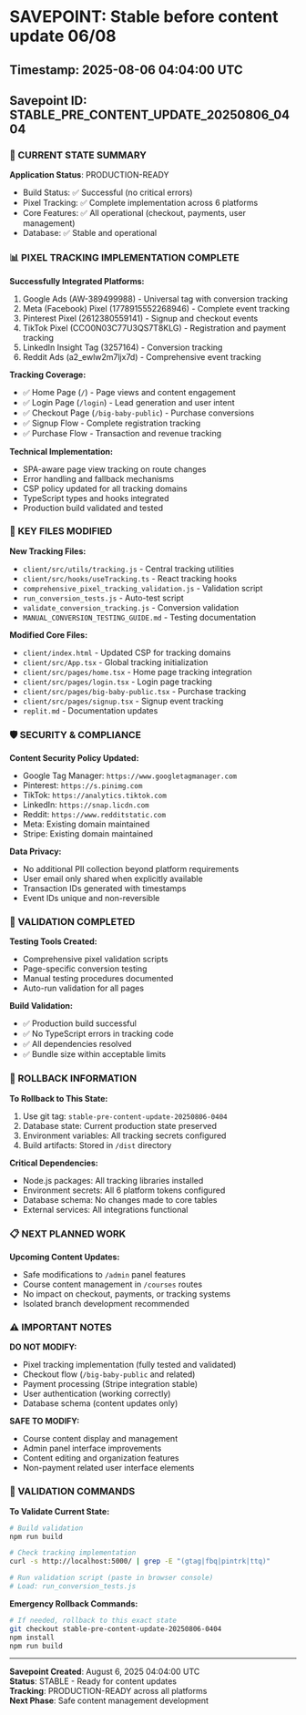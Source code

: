 # SAVEPOINT: Stable before content update 06/08
## Timestamp: 2025-08-06 04:04:00 UTC
## Savepoint ID: STABLE_PRE_CONTENT_UPDATE_20250806_0404

### 🎯 CURRENT STATE SUMMARY

**Application Status**: PRODUCTION-READY
- Build Status: ✅ Successful (no critical errors)
- Pixel Tracking: ✅ Complete implementation across 6 platforms
- Core Features: ✅ All operational (checkout, payments, user management)
- Database: ✅ Stable and operational

### 📊 PIXEL TRACKING IMPLEMENTATION COMPLETE

**Successfully Integrated Platforms:**
1. Google Ads (AW-389499988) - Universal tag with conversion tracking
2. Meta (Facebook) Pixel (1778915552268946) - Complete event tracking
3. Pinterest Pixel (2612380559141) - Signup and checkout events
4. TikTok Pixel (CCO0N03C77U3QS7T8KLG) - Registration and payment tracking
5. LinkedIn Insight Tag (3257164) - Conversion tracking
6. Reddit Ads (a2_ewlw2m7ljx7d) - Comprehensive event tracking

**Tracking Coverage:**
- ✅ Home Page (`/`) - Page views and content engagement
- ✅ Login Page (`/login`) - Lead generation and user intent
- ✅ Checkout Page (`/big-baby-public`) - Purchase conversions
- ✅ Signup Flow - Complete registration tracking
- ✅ Purchase Flow - Transaction and revenue tracking

**Technical Implementation:**
- SPA-aware page view tracking on route changes
- Error handling and fallback mechanisms
- CSP policy updated for all tracking domains
- TypeScript types and hooks integrated
- Production build validated and tested

### 📁 KEY FILES MODIFIED

**New Tracking Files:**
- `client/src/utils/tracking.js` - Central tracking utilities
- `client/src/hooks/useTracking.ts` - React tracking hooks
- `comprehensive_pixel_tracking_validation.js` - Validation script
- `run_conversion_tests.js` - Auto-test script
- `validate_conversion_tracking.js` - Conversion validation
- `MANUAL_CONVERSION_TESTING_GUIDE.md` - Testing documentation

**Modified Core Files:**
- `client/index.html` - Updated CSP for tracking domains
- `client/src/App.tsx` - Global tracking initialization
- `client/src/pages/home.tsx` - Home page tracking integration
- `client/src/pages/login.tsx` - Login page tracking
- `client/src/pages/big-baby-public.tsx` - Purchase tracking
- `client/src/pages/signup.tsx` - Signup event tracking
- `replit.md` - Documentation updates

### 🛡️ SECURITY & COMPLIANCE

**Content Security Policy Updated:**
- Google Tag Manager: `https://www.googletagmanager.com`
- Pinterest: `https://s.pinimg.com`
- TikTok: `https://analytics.tiktok.com`
- LinkedIn: `https://snap.licdn.com`
- Reddit: `https://www.redditstatic.com`
- Meta: Existing domain maintained
- Stripe: Existing domain maintained

**Data Privacy:**
- No additional PII collection beyond platform requirements
- User email only shared when explicitly available
- Transaction IDs generated with timestamps
- Event IDs unique and non-reversible

### 🧪 VALIDATION COMPLETED

**Testing Tools Created:**
- Comprehensive pixel validation scripts
- Page-specific conversion testing
- Manual testing procedures documented
- Auto-run validation for all pages

**Build Validation:**
- ✅ Production build successful
- ✅ No TypeScript errors in tracking code
- ✅ All dependencies resolved
- ✅ Bundle size within acceptable limits

### 🔄 ROLLBACK INFORMATION

**To Rollback to This State:**
1. Use git tag: `stable-pre-content-update-20250806-0404`
2. Database state: Current production state preserved
3. Environment variables: All tracking secrets configured
4. Build artifacts: Stored in `/dist` directory

**Critical Dependencies:**
- Node.js packages: All tracking libraries installed
- Environment secrets: All 6 platform tokens configured
- Database schema: No changes made to core tables
- External services: All integrations functional

### 📋 NEXT PLANNED WORK

**Upcoming Content Updates:**
- Safe modifications to `/admin` panel features
- Course content management in `/courses` routes
- No impact on checkout, payments, or tracking systems
- Isolated branch development recommended

### ⚠️ IMPORTANT NOTES

**DO NOT MODIFY:**
- Pixel tracking implementation (fully tested and validated)
- Checkout flow (`/big-baby-public` and related)
- Payment processing (Stripe integration stable)
- User authentication (working correctly)
- Database schema (content updates only)

**SAFE TO MODIFY:**
- Course content display and management
- Admin panel interface improvements
- Content editing and organization features
- Non-payment related user interface elements

### 🎯 VALIDATION COMMANDS

**To Validate Current State:**
```bash
# Build validation
npm run build

# Check tracking implementation
curl -s http://localhost:5000/ | grep -E "(gtag|fbq|pintrk|ttq)"

# Run validation script (paste in browser console)
# Load: run_conversion_tests.js
```

**Emergency Rollback Commands:**
```bash
# If needed, rollback to this exact state
git checkout stable-pre-content-update-20250806-0404
npm install
npm run build
```

---
**Savepoint Created**: August 6, 2025 04:04:00 UTC  
**Status**: STABLE - Ready for content updates  
**Tracking**: PRODUCTION-READY across all platforms  
**Next Phase**: Safe content management development